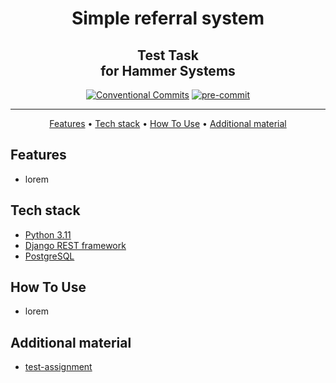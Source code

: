 <h1 align="center">
  Simple referral system
</h1>
<h2 align="center">
    Test Task <br> for Hammer Systems
    <br>
</h2>

<div align="center">

[![Conventional Commits](https://img.shields.io/badge/Conventional%20Commits-1.0.0-%23FE5196?logo=conventionalcommits&logoColor=white)](https://conventionalcommits.org)
[![pre-commit](https://img.shields.io/badge/pre--commit-enabled-brightgreen?logo=pre-commit)](https://github.com/pre-commit/pre-commit)


</div>
<hr>

<p align="center">
  <a href="#features">Features</a> •
  <a href="#tech-stack">Tech stack</a> •
  <a href="#how-to-use">How To Use</a> •
  <a href="#additional-material">Additional material</a>
</p>


## Features
* lorem


## Tech stack
- [Python 3.11](https://www.python.org/downloads/)
- [Django REST framework](https://www.django-rest-framework.org/)
- [PostgreSQL](https://www.postgresql.org/)


## How To Use
* lorem


## Additional material
* [test-assignment](https://disk.yandex.ru/i/-t5XQ6cmWkNNxQ)
